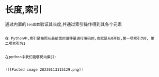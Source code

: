 # 长度,索引

通过内置的`len函数`验证其长度,并通过索引操作得到其各个元素
```ad-warning

在 Python中,索引是按照从最前面的偏移量进行编码的,也就是从0开始,第一项索引为0, 第二项索引为1

```

```ad-note

在python中我们能够反向索引:
	

![[Pasted image 20220113115129.png]]


```